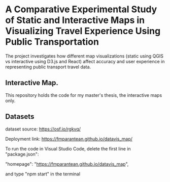 # A Comparative Experimental Study of Static and Interactive Maps in Visualizing Travel Experience Using Public Transportation 
The project investigates how different map visualizations (static using QGIS vs interactive using D3.js and React) affect accuracy and user experience in representing public transport travel data.



## Interactive Map.
This repository holds the code for my master's thesis, the interactive maps only.


## Datasets
dataset source: https://osf.io/rgkvq/

Deployment link: https://fmparantean.github.io/datavis_map/


To run the code in Visual Studio Code, delete the first line in "package.json": 

"homepage": "https://fmparantean.github.io/datavis_map", 

and type "npm start" in the terminal
